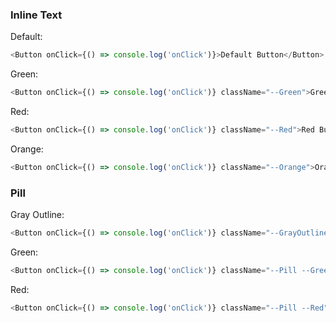 ### Inline Text

Default:

```js
<Button onClick={() => console.log('onClick')}>Default Button</Button>
```

Green:

```js
<Button onClick={() => console.log('onClick')} className="--Green">Green Button</Button>
```

Red:

```js
<Button onClick={() => console.log('onClick')} className="--Red">Red Button</Button>
```

Orange:

```js
<Button onClick={() => console.log('onClick')} className="--Orange">Orange Button</Button>
```

### Pill

Gray Outline:

```js
<Button onClick={() => console.log('onClick')} className="--GrayOutline">Gray Outline</Button>
```

Green:

```js
<Button onClick={() => console.log('onClick')} className="--Pill --Green">Green Pill</Button>
```

Red:

```js
<Button onClick={() => console.log('onClick')} className="--Pill --Red">Red Pill</Button>
```